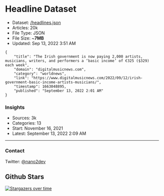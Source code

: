 # Headline Dataset

- Dataset: [/headlines.json](https://raw.githubusercontent.com/fwd/news/master/headlines.json) 
- Articles: 20k
- File Type: JSON
- File Size: ~**7MB**
- Updated: Sep 13, 2022 3:51 AM

```
{
    "title": "The Irish government is now paying 2,000 artists, musicians, writers, and performers a ‘basic income’ of €325 ($329) each week",
    "domain": "digitalmusicnews.com",
    "category": "worldnews",
    "link": "https://www.digitalmusicnews.com/2022/09/12/irish-government-basic-income-artists-musicians/",
    "timestamp": 1663048895,
    "published": "September 13, 2022 2:01 AM"
}
```

### Insights

- Sources: 3k
- Categories: 13
- Start: November 16, 2021
- Latest: September 13, 2022 2:09 AM

---

### Contact 

Twitter: [@nano2dev](https://twitter.com/nano2dev)

## Github Stars

[![Stargazers over time](https://starchart.cc/fwd/news.svg)](https://starchart.cc/fwd/news)
